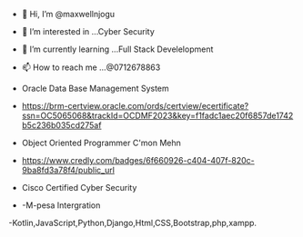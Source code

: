 - 👋 Hi, I’m @maxwellnjogu
- 👀 I’m interested in ...Cyber Security
- 🌱 I’m currently learning ...Full Stack Develelopment

- 📫 How to reach me ...@0712678863

- Oracle Data Base Management System

- https://brm-certview.oracle.com/ords/certview/ecertificate?ssn=OC5065068&trackId=OCDMF2023&key=f1fadc1aec20f6857de1742b5c236b035cd275af


- Object Oriented Programmer C'mon Mehn

- https://www.credly.com/badges/6f660926-c404-407f-820c-9ba8fd3a78f4/public_url

- Cisco Certified Cyber Security

- -M-pesa Intergration

-Kotlin,JavaScript,Python,Django,Html,CSS,Bootstrap,php,xampp.
<!---
maxwellnjogu/maxwellnjogu is a ✨ special ✨ repository because its `README.md` (this file) appears on your GitHub profile.
You can click the Preview link to take a look at your changes.
--->
